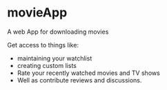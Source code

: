 # movieApp
<p> A web App for downloading movies</p>
<p> Get access to things like:</p>
<ul>
 <li>maintaining your watchlist</li>
<li> creating custom lists</li>
<li>Rate your recently watched movies and TV shows</li> 
<li>Well as contribute reviews and discussions.</li>
</ul>
